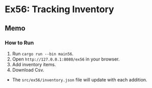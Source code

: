 # Ex56: Tracking Inventory
## Memo
### How to Run
1. Run `cargo run --bin main56`.
2. Open `http://127.0.0.1:8080/ex56` in your browser.
3. Add inventory items.
4. Download Csv.

- The `src/ex56/inventory.json` file will update with each addition.